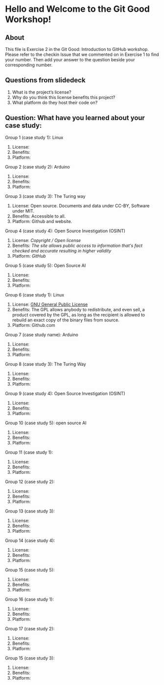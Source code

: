 # Hello and Welcome to the Git Good Workshop! 

## About 

This file is Exercise 2 in the Git Good: Introduction to GitHub workshop. 
Please refer to the checkin Issue that we commented on in Exercise 1 to find your number. Then add your answer to the question beside your corresponding number.

## Questions from slidedeck
1. What is the project’s license?
2. Why do you think this license benefits this project?
3. What platform do they host their code on?

## Question: What have you learned about your case study:

Group 1 (case study 1): Linux
1. License: 
2. Benefits:
3. Platform: 

Group 2 (case study 2): Arduino
1. License: 
2. Benefits:
3. Platform: 

Group 3 (case study 3): The Turing way
1. License: Open source. Documents and data under CC-BY, Software under MIT.
2. Benefits: Accessible to all.
3. Platform: Github and website.

Group 4 (case study 4): Open Source Investigation (OSINT)
1. License: *Copyright / Open license*
2. Benefits: *The site allows public access to information that's fact checked and accurate resulting in higher validity*
3. Platform: *GitHub*

Group 5 (case study 5): Open Source AI
1. License: 
2. Benefits:
3. Platform: 

Group 6 (case study 1): Linux
1. License: [GNU General Public License](https://www.gnu.org/licenses/gpl-3.0.en.html#license-text)
2. Benefits: The GPL allows anybody to redistribute, and even sell, a product covered by the GPL, as long as the recipient is allowed to rebuild an exact copy of the binary files from source.
3. Platform: Github.com

Group 7 (case study name): Arduino
1. License: 
2. Benefits:
3. Platform: 

Group 8 (case study 3): The Turing Way
1. License: 
2. Benefits:
3. Platform: 

Group 9 (case study 4): Open Source Investigation (OSINT)
1. License: 
2. Benefits:
3. Platform: 


Group 10 (case study 5): open source AI
1. License: 
2. Benefits:
3. Platform: 

Group 11 (case study 1):
1. License: 
2. Benefits:
3. Platform: 


Group 12 (case study 2):
1. License: 
2. Benefits:
3. Platform: 


Group 13 (case study 3):
1. License: 
2. Benefits:
3. Platform: 


Group 14 (case study 4):
1. License: 
2. Benefits:
3. Platform: 


Group 15 (case study 5): 
1. License: 
2. Benefits:
3. Platform: 


Group 16 (case study 1):
1. License: 
2. Benefits:
3. Platform: 


Group 17 (case study 2): 
1. License: 
2. Benefits:
3. Platform: 


Group 15 (case study 3): 
1. License: 
2. Benefits:
3. Platform: 



